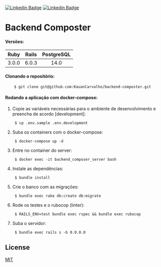 [![Linkedin Badge](https://img.shields.io/badge/-Kauan%20Carvalho-6633cc?style=flat-square&logo=Linkedin&logoColor=white&link=https://www.linkedin.com/in/kauan-carvalho/)](https://www.linkedin.com/in/kauan-carvalho/)
[![Linkedin Badge](https://img.shields.io/badge/-Luiz%20Henrique-6633cc?style=flat-square&logo=Linkedin&logoColor=white&link=https://www.linkedin.com/in/luiz-henrique-speht-reis-de-oliveira-1307141b6//)](https://www.linkedin.com/in/luiz-henrique-speht-reis-de-oliveira-1307141b6/)

# Backend Composter

#### Versões:

| Ruby  | Rails |  PostgreSQL |
| :---: | :---: | :---------: |
| 3.0.0 | 6.0.3 |     14.0    |

#### Clonando o repositório:

        $ git clone git@github.com:KauanCarvalho/backend-composter.git

#### Rodando a aplicação com docker-compose:

1. Copie as variáveis necessárias para o ambiente de desenvolvimento e preencha de acordo [development]:

        $ cp .env.sample .env.development

2. Suba os containers com o docker-compose:

        $ docker-compose up -d

3. Entre no container do server:

        $ docker exec -it backend_composer_server bash

4. Instale as dependências:

        $ bundle install

5. Crie o banco com as migrações:

        $ bundle exec rake db:create db:migrate

6. Rode os testes e o rubocop (linter):

        $ RAILS_ENV=test bundle exec rspec && bundle exec rubocop

7. Suba o servidor:

        $ bundle exec rails s -b 0.0.0.0

## License
[MIT](https://choosealicense.com/licenses/mit/)
